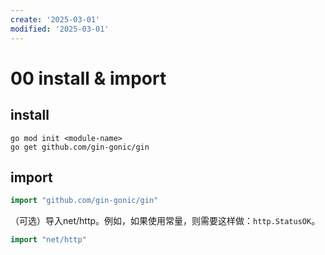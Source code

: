 ```yaml
---
create: '2025-03-01'
modified: '2025-03-01'
---
```


# 00 install & import

## install

```shell
go mod init <module-name>
go get github.com/gin-gonic/gin
```

## import

```go
import "github.com/gin-gonic/gin"
```

（可选）导入net/http。例如，如果使用常量，则需要这样做：`http.StatusOK`。

```go
import "net/http"
```